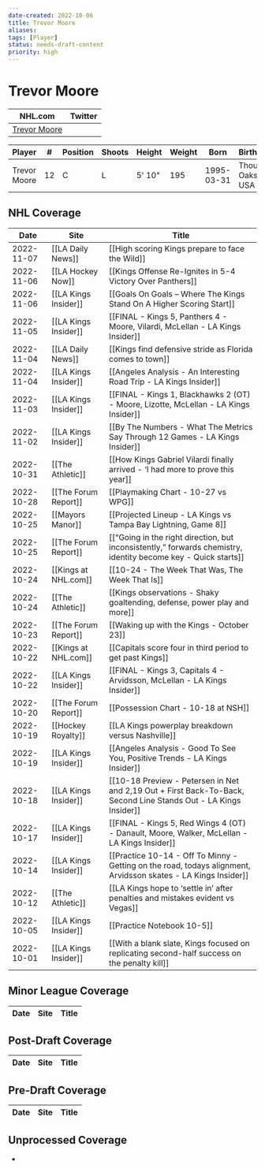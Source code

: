 ```yaml
---
date-created: 2022-10-06
title: Trevor Moore
aliases: 
tags: [Player]
status: needs-draft-content
priority: high
---
```


# Trevor Moore

NHL.com | Twitter
-|-
[Trevor Moore](https://www.nhl.com/player/trevor-moore-8479675) | 

Player | \# | Position | Shoots | Height | Weight | Born | Birthplace | Draft 
-|-|-|-|-|-|-|-|-
Trevor Moore | 12 | C | L | 5' 10" | 195 | 1995-03-31 | Thousand Oaks, CA, USA


## NHL  Coverage
| Date       | Site                 | Title                                                                                                            |
| ---------- | -------------------- | ---------------------------------------------------------------------------------------------------------------- |
| 2022-11-07 | [[LA Daily News]]    | [[High scoring Kings prepare to face the Wild]]                                                                  |
| 2022-11-06 | [[LA Hockey Now]]    | [[Kings Offense Re-Ignites in 5-4 Victory Over Panthers]]                                                        |
| 2022-11-06 | [[LA Kings Insider]] | [[Goals On Goals – Where The Kings Stand On A Higher Scoring Start]]                                             |
| 2022-11-05 | [[LA Kings Insider]] | [[FINAL - Kings 5, Panthers 4 - Moore, Vilardi, McLellan - LA Kings Insider]]                                    |
| 2022-11-04 | [[LA Daily News]]    | [[Kings find defensive stride as Florida comes to town]]                                                         |
| 2022-11-04 | [[LA Kings Insider]] | [[Angeles Analysis - An Interesting Road Trip - LA Kings Insider]]                                               |
| 2022-11-03 | [[LA Kings Insider]] | [[FINAL - Kings 1, Blackhawks 2 (OT) - Moore, Lizotte, McLellan - LA Kings Insider]]                             |
| 2022-11-02 | [[LA Kings Insider]] | [[By The Numbers - What The Metrics Say Through 12 Games - LA Kings Insider]]                                    |
| 2022-10-31 | [[The Athletic]]     | [[How Kings Gabriel Vilardi finally arrived - ‘I had more to prove this year]]                                   |
| 2022-10-28 | [[The Forum Report]] | [[Playmaking Chart - 10-27 vs WPG]]                                                                              |
| 2022-10-25 | [[Mayors Manor]]     | [[Projected Lineup - LA Kings vs Tampa Bay Lightning, Game 8]]                                                   |
| 2022-10-25 | [[The Forum Report]] | [[“Going in the right direction, but inconsistently,” forwards chemistry, identity become key - Quick starts]]   |
| 2022-10-24 | [[Kings at NHL.com]] | [[10-24 - The Week That Was, The Week That Is]]                                                                  |
| 2022-10-24 | [[The Athletic]]     | [[Kings observations - Shaky goaltending, defense, power play and more]]                                         |
| 2022-10-23 | [[The Forum Report]] | [[Waking up with the Kings - October 23]]                                                                        |
| 2022-10-22 | [[Kings at NHL.com]] | [[Capitals score four in third period to get past Kings]]                                                        |
| 2022-10-22 | [[LA Kings Insider]] | [[FINAL - Kings 3, Capitals 4 - Arvidsson, McLellan - LA Kings Insider]]                                         |
| 2022-10-20 | [[The Forum Report]] | [[Possession Chart - 10-18 at NSH]]                                                                              |
| 2022-10-19 | [[Hockey Royalty]]   | [[LA Kings powerplay breakdown versus Nashville]]                                                                |
| 2022-10-19 | [[LA Kings Insider]] | [[Angeles Analysis - Good To See You, Positive Trends - LA Kings Insider]]                                       |
| 2022-10-18 | [[LA Kings Insider]] | [[10-18 Preview - Petersen in Net and 2,19 Out + First Back-To-Back, Second Line Stands Out - LA Kings Insider]] |
| 2022-10-17 | [[LA Kings Insider]] | [[FINAL - Kings 5, Red Wings 4 (OT) - Danault, Moore, Walker, McLellan - LA Kings Insider]]                      |
| 2022-10-14 | [[LA Kings Insider]] | [[Practice 10-14 - Off To Minny - Getting on the road, todays alignment, Arvidsson skates - LA Kings Insider]]   |
| 2022-10-12 | [[The Athletic]]     | [[LA Kings hope to ‘settle in’ after penalties and mistakes evident vs Vegas]]                                   |
| 2022-10-05 | [[LA Kings Insider]] | [[Practice Notebook 10-5]]                                                                                       |
| 2022-10-01 | [[LA Kings Insider]] | [[With a blank slate, Kings focused on replicating second-half success on the penalty kill]]                     |



## Minor League Coverage
Date | Site| Title
---|---|---



## Post-Draft Coverage
Date | Site| Title
---|---|---



## Pre-Draft Coverage
Date | Site| Title
---|---|---


## Unprocessed Coverage
- 
